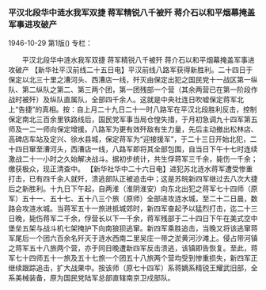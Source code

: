 ### 平汉北段华中涟水我军双捷  蒋军精锐八千被歼  蒋介石以和平烟幕掩盖军事进攻破产

1946-10-29
第1版()
专栏：

　　平汉北段华中涟水我军双捷
    蒋军精锐八千被歼
    蒋介石以和平烟幕掩盖军事进攻破产
    【新华社平汉前线二十五日电】平汉前线八路军获得新胜利。二十四日于保定以北三十里之漕河头、西漕店一线，歼灭由保定出犯之国民党十一战区第一纵队、第二纵队之第二、第三两个团，第一团残部一个营（其余两营已在第一阶段作战时被歼）及纵队直属队，全部四千余人。这就是中央社连日吹嘘保定蒋军北上“告捷”的真相。按：自上月二十九日二十一时八路军在平汉北段胜利反击，控制保定南北三百余里铁路线后，国民党军事当局仓惶失措，于月初急调九十四军第五师及一二一师向保定增援。八路军为更有效歼敌有生力量，先后主动撤出松林店、高碑店车站及定兴、徐水县城，保定蒋军为“迎接援军”，于二十三日开始北犯，二十四日窜至漕河头，西漕店一线，八路军即将其全部包围，自当日下午十七时连续激战二十一小时之久始解决战斗。据初步统计，共生俘蒋军三千余，毙伤一千余；缴获极众，现正清查中。
    【新华社华中二十六日电】进犯苏北涟水蒋军遭受惨重打击，已有四千余人就歼，溃逃部队正被追击中；这是苏皖新四军继过去八次大捷后之新胜利。十九日下午起，自两淮（淮阴淮安）向东北出犯之蒋军七十四师（原军）五十一、五十七、五十八三个旅（原师）全部进攻涟水城，至二十二日晨，数路会攻涟水城。当蒋军五十一旅进抵城郊时，新四军奋起予以猛烈打击，迄二十三日晚，毙伤蒋军二千余，俘营长以下一千余，蒋军残部于二十四日下午在美式空中堡垒五架与战斗机七架掩护下向南狼狈逃窜。新四军乘胜追击，当晚又将该逃窜蒋军尾后一个团六百余名歼灭于涟水西南二里吴庄一带之淤黄河沙滩上。侵占带河镇之蒋军五十八旅两个营，亦于同日晚遭新四军反击溃逃，该镇即告恢复。至此，蒋军七十四师五十一旅及五十七旅一个团五十八旅两个营均受到惨重损失，新四军正继续跟踪追击，扩大战果中。按该师（原七十四军）系蒋嫡系精锐王耀武旧部，全系美械装备，原为国民党陆军总部直辖南京卫戍部队。
